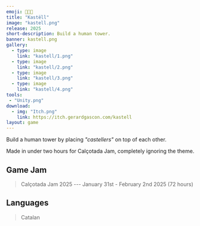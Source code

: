 ```yaml
---
emoji: 🧑‍🤝‍🧑
title: "Kastëll"
image: "kastell.png"
release: 2025
short-description: Build a human tower.
banner: kastell.png
gallery:
  - type: image
    link: "kastell/1.png"
  - type: image
    link: "kastell/2.png"
  - type: image
    link: "kastell/3.png"
  - type: image
    link: "kastell/4.png"
tools:
 - "Unity.png"
download:
  - img: "Itch.png"
    link: https://itch.gerardgascon.com/kastell
layout: game
---
```


Build a human tower by placing *"castellers"* on top of each other.

Made in under two hours for Calçotada Jam, completely ignoring the theme.

## Game Jam

> Calçotada Jam 2025 --- January 31st - February 2nd 2025 (72 hours)

## Languages

> Catalan
